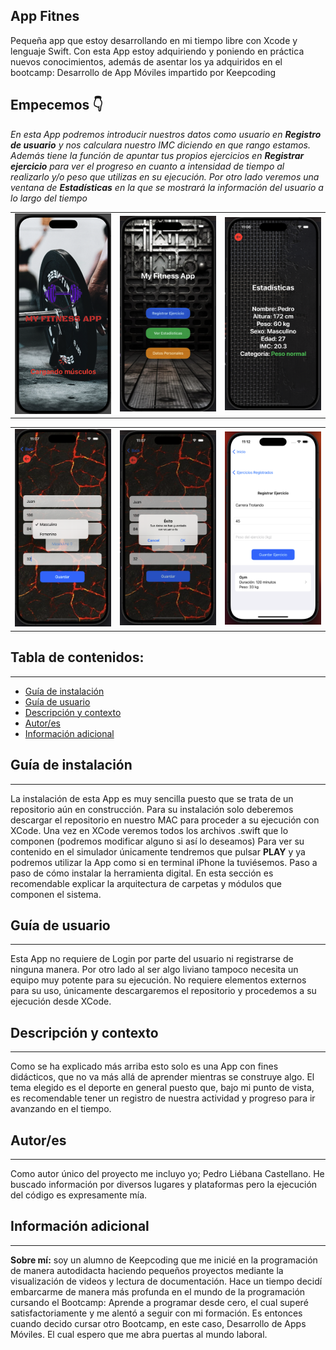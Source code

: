 
## App Fitnes
Pequeña app que estoy desarrollando en mi tiempo libre con Xcode y lenguaje Swift.
Con esta App estoy adquiriendo y poniendo en práctica nuevos conocimientos, además de asentar los ya adquiridos en el bootcamp: Desarrollo de App Móviles impartido por Keepcoding

## Empecemos 👇

*En esta App podremos introducir nuestros datos como usuario en **Registro de usuario** y nos calculara nuestro IMC diciendo en que rango estamos. Además tiene la función de apuntar tus propios ejercicios en **Registrar ejercicio** para ver el progreso en cuanto a intensidad de tiempo al realizarlo y/o peso que utilizas en su ejecución.  Por otro lado veremos una ventana de **Estadísticas**  en la que se mostrará la información del usuario a lo largo del tiempo*

<table>
  <tr>
    <td><img src="https://github.com/Castellano46/AppFitness/blob/main/Imagenes%20V2.0/1.png" width="300" /></td>
    <td><img src="https://github.com/Castellano46/AppFitness/blob/main/Imagenes%20V2.0/2.png" width="300" /></td>
    <td><img src="https://github.com/Castellano46/AppFitness/blob/main/Imagenes%20V2.0/4.png" width="300" /></td>
  </tr>
</table>
<table>
  <tr>
    <td><img src="https://github.com/Castellano46/AppFitness/blob/main/Imagenes%20V2.0/5.png" width="300" /></td>
    <td><img src="https://github.com/Castellano46/AppFitness/blob/main/Imagenes%20V2.0/6.png" width="300" /></td>
    <td><img src="https://github.com/Castellano46/AppFitness/blob/main/Imagenes%20V1.0/5.png" width="300" /></td>
  </tr>
</table>

## Tabla de contenidos:
---

- [Guía de instalación](#guía-de-instalación)
- [Guía de usuario](#guía-de-usuario)
- [Descripción y contexto](#descripción-y-contexto)
- [Autor/es](#autores)
- [Información adicional](#información-adicional)

## Guía de instalación
---

La instalación de esta App es muy sencilla puesto que se trata de un repositorio aún en construcción. 
Para su instalación solo deberemos descargar el repositorio en nuestro MAC para proceder a su ejecución con XCode.
Una vez en XCode veremos todos los archivos .swift que lo componen (podremos modificar alguno si así lo deseamos)
Para ver su contenido en el simulador únicamente tendremos que pulsar **PLAY** y ya podremos utilizar la App como si en terminal iPhone la tuviésemos. 
Paso a paso de cómo instalar la herramienta digital. En esta sección es recomendable explicar la arquitectura de carpetas y módulos que componen el sistema.

## Guía de usuario
---
Esta App no requiere de Login por parte del usuario ni registrarse de ninguna manera.
Por otro lado al ser algo liviano tampoco necesita un equipo muy potente para su ejecución.
No requiere elementos externos para su uso, únicamente descargaremos el repositorio y procedemos a su ejecución desde XCode.

## Descripción y contexto
---
Como se ha explicado más arriba esto solo es una App con fines didácticos, que no va más allá  de aprender mientras se construye algo. 
El tema elegido es el deporte en general puesto que, bajo mi punto de vista, es recomendable tener un registro de nuestra actividad y progreso para ir avanzando en el tiempo.

## Autor/es
---
Como autor único del proyecto me incluyo yo; Pedro Liébana Castellano. He buscado información por diversos lugares y plataformas pero la ejecución del código es expresamente mía.

## Información adicional
---
**Sobre mí:**  soy un alumno de Keepcoding que me inicié en la programación de manera autodidacta haciendo pequeños proyectos mediante la visualización de videos y lectura de documentación.
Hace un tiempo decidí embarcarme de manera más profunda en el mundo de la programación cursando el Bootcamp: Aprende a programar desde cero, el cual superé satisfactoriamente y me alentó a seguir con mi formación. Es entonces cuando decido cursar otro Bootcamp, en este caso, Desarrollo de Apps Móviles. El cual espero que me abra puertas al mundo laboral. 

